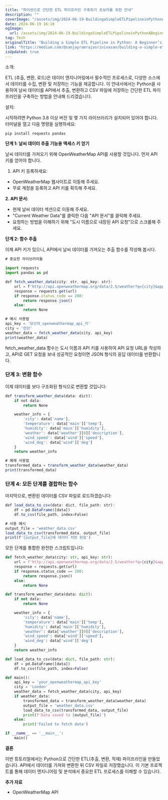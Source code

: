 ```yaml
---
title: "파이썬으로 간단한 ETL 파이프라인 구축하기 초보자를 위한 안내"
description: ""
coverImage: "/assets/img/2024-06-19-BuildingaSimpleETLPipelineinPythonABeginnersGuide_0.png"
date: 2024-06-19 16:10
ogImage: 
  url: /assets/img/2024-06-19-BuildingaSimpleETLPipelineinPythonABeginnersGuide_0.png
tag: Tech
originalTitle: "Building a Simple ETL Pipeline in Python: A Beginner’s Guide"
link: "https://medium.com/@sanjayramrajasrinivasan/building-a-simple-etl-pipeline-in-python-a-beginners-guide-d2ab9204e207"
isUpdated: true
---
```






소개:

ETL (추출, 변환, 로드)은 데이터 엔지니어링에서 필수적인 프로세스로, 다양한 소스에서 데이터를 수집, 변환 및 저장하는 기능을 제공합니다. 이 안내서에서는 Python을 사용하여 날씨 데이터를 API에서 추출, 변환하고 CSV 파일에 저장하는 간단한 ETL 파이프라인을 구축하는 방법을 안내해 드리겠습니다.

설치:

시작하려면 Python 3.8 이상 버전 및 몇 가지 라이브러리가 설치되어 있어야 합니다. 터미널을 열고 다음 명령을 실행하세요:

<div class="content-ad"></div>

```js
pip install requests pandas
```

**단계 1: 날씨 데이터 추출 기능용 액세스 키 얻기**

날씨 데이터를 가져오기 위해 OpenWeatherMap API를 사용할 것입니다. 먼저 API 키를 얻어야 합니다.

1. API 키 등록하세요:


<div class="content-ad"></div>

- OpenWeatherMap 웹사이트로 이동해 주세요.
- 무료 계정을 등록하고 API 키를 획득해 주세요.

**2. API 문서:**

- 현재 날씨 데이터 섹션으로 이동해 주세요.
- "Current Weather Data"를 클릭한 다음 "API 문서"를 클릭해 주세요.
- 요청하는 방법을 이해하기 위해 "도시 이름으로 내장된 API 요청"으로 스크롤해 주세요.

**단계 2: 함수 추출**

<div class="content-ad"></div>

이제 API 키가 있으니, API에서 날씨 데이터를 가져오는 추출 함수를 작성해 봅시다.

```js
# 중요한 라이브러리들

import requests
import pandas as pd
```

```js
def fetch_weather_data(city: str, api_key: str):
    url = f'http://api.openweathermap.org/data/2.5/weather?q={city}&appid={api_key}&units=metric'
    response = requests.get(url)
    if response.status_code == 200:
        return response.json()
    else:
        return None

# 예시 사용법
api_key = '당신의_openweathermap_api_키'
city = '런던'
weather_data = fetch_weather_data(city, api_key)
print(weather_data)
```

fetch_weather_data 함수는 도시 이름과 API 키를 사용하여 API 요청 URL을 작성하고, API로 GET 요청을 보내 성공적인 요청이면 JSON 형식의 응답 데이터를 반환합니다.

<div class="content-ad"></div>

### 단계 3: 변환 함수

이제 데이터를 보다 구조화된 형식으로 변환할 것입니다:

```js
def transform_weather_data(data: dict):
    if not data:
        return None

    weather_info = {
        'city': data['name'],
        'temperature': data['main']['temp'],
        'humidity': data['main']['humidity'],
        'weather': data['weather'][0]['description'],
        'wind_speed': data['wind']['speed'],
        'wind_deg': data['wind']['deg']
    }
    return weather_info

# 예제 사용법
transformed_data = transform_weather_data(weather_data)
print(transformed_data)
```

### 단계 4: 모든 단계를 결합하는 함수

<div class="content-ad"></div>

마지막으로, 변환된 데이터를 CSV 파일로 로드하겠습니다:

```js
def load_data_to_csv(data: dict, file_path: str):
    df = pd.DataFrame([data])
    df.to_csv(file_path, index=False)

# 사용 예시
output_file = 'weather_data.csv'
load_data_to_csv(transformed_data, output_file)
print(f'{output_file}에 데이터 저장 완료')
```

모든 단계를 통합한 완전한 스크립트입니다:

<div class="content-ad"></div>

```python
def fetch_weather_data(city: str, api_key: str):
    url = f'http://api.openweathermap.org/data/2.5/weather?q={city}&appid={api_key}&units=metric'
    response = requests.get(url)
    if response.status_code == 200:
        return response.json()
    else:
        return None

def transform_weather_data(data: dict):
    if not data:
        return None

    weather_info = {
        'city': data['name'],
        'temperature': data['main']['temp'],
        'humidity': data['main']['humidity'],
        'weather': data['weather'][0]['description'],
        'wind_speed': data['wind']['speed'],
        'wind_deg': data['wind']['deg']
    }
    return weather_info

def load_data_to_csv(data: dict, file_path: str):
    df = pd.DataFrame([data])
    df.to_csv(file_path, index=False)

def main():
    api_key = 'your_openweathermap_api_key'
    city = 'London'
    weather_data = fetch_weather_data(city, api_key)
    if weather_data:
        transformed_data = transform_weather_data(weather_data)
        output_file = 'weather_data.csv'
        load_data_to_csv(transformed_data, output_file)
        print(f'Data saved to {output_file}')
    else:
        print('Failed to fetch data')

if __name__ == '__main__':
    main()
```

**결론**

이번 튜토리얼에서는 Python으로 간단한 ETL(추출, 변환, 적재) 파이프라인을 만들었습니다. API에서 데이터를 가져와 변환한 뒤 CSV 파일로 저장했습니다. 이 기본 프로젝트를 통해 데이터 엔지니어링 및 분석에서 중요한 ETL 프로세스를 이해할 수 있습니다.

**추가 자료**


<div class="content-ad"></div>

- OpenWeatherMap API